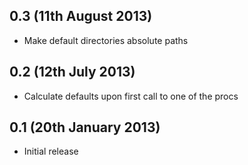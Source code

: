 0.3 (11th August 2013)
----------------------
* Make default directories absolute paths

0.2 (12th July 2013)
--------------------
* Calculate defaults upon first call to one of the procs

0.1 (20th January 2013)
-----------------------
* Initial release
